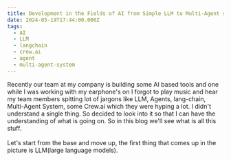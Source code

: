 ```yaml
---
title: Development in the Fields of AI from Simple LLM to Multi-Agent system
date: 2024-05-19T17:44:00.000Z
tags:
  - AI
  - LLM
  - langchain
  - crew.ai
  - agent
  - multi-agent-system
---
```

Recently our team at my company is building some AI based tools and one while I was working with my earphone's on I forgot to play music and hear my team members spitting lot of jargons like LLM, Agents, lang-chain, Multi-Agent System, some Crew.ai which they were hyping a lot. I didn't understand a single thing. So decided to look into it so that I can have the understanding of what is going on. So in this blog we'll see what is all this stuff. \
\
Let's start from the base and move up, the first thing that comes up in the picture is LLM(large language models).
